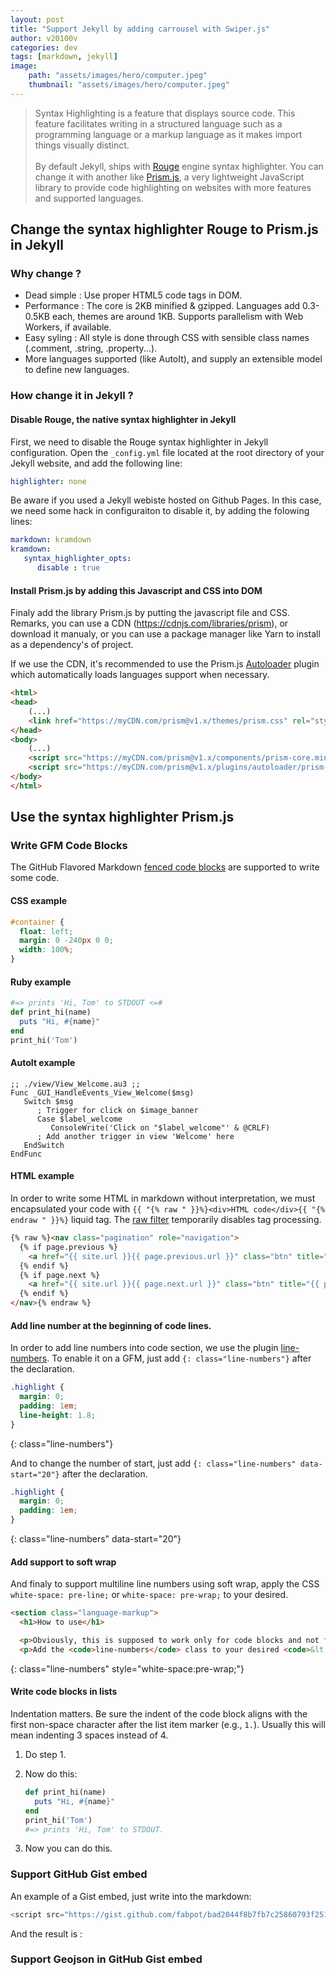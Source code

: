 ```yaml
---
layout: post
title: "Support Jekyll by adding carrousel with Swiper.js"
author: v20100v
categories: dev
tags: [markdown, jekyll]
image:
    path: "assets/images/hero/computer.jpeg"
    thumbnail: "assets/images/hero/computer.jpeg"
---
```


> Syntax Highlighting is a feature that displays source code. 
This feature facilitates writing in a structured language such as a programming language or a markup language as it makes import things visually distinct.
> <br><br>
> By default Jekyll, ships with [Rouge](http://rouge.jneen.net/) engine syntax highlighter. You can change it with another like [Prism.js](https://prismjs.com/), a very lightweight JavaScript library to provide code highlighting on websites with more features and supported languages.

<!--more-->

## Change the syntax highlighter **Rouge** to **Prism.js** in Jekyll

### Why change ?

- Dead simple : Use proper HTML5 code tags in DOM.
- Performance : The core is 2KB minified & gzipped. Languages add 0.3-0.5KB each, themes are around 1KB. Supports parallelism with Web Workers, if available.
- Easy syling : All style is done through CSS with sensible class names (.comment, .string, .property...).
- More languages supported (like AutoIt), and supply an extensible model to define new languages.


### How change it in Jekyll ?

#### Disable Rouge, the native syntax highlighter in Jekyll

First, we need to disable the Rouge syntax highlighter in Jekyll configuration. Open the `_config.yml` file located at the root directory of your Jekyll website, and add the following line:
   
```yaml
highlighter: none
```
   
Be aware if you used a Jekyll webiste hosted on Github Pages. In this case, we need some hack in configuraiton to disable it, by adding the folowing lines:
   
```yaml
markdown: kramdown
kramdown:
   syntax_highlighter_opts:
      disable : true
```

#### Install Prism.js by adding this Javascript and CSS into DOM

Finaly add the library Prism.js by putting the javascript file and CSS. Remarks, you can use a CDN (https://cdnjs.com/libraries/prism), or download it manualy, or you can use a package manager like Yarn to install as a dependency's of project.

If we use the CDN, it's recommended to use the Prism.js [Autoloader](https://prismjs.com/plugins/autoloader/) plugin which automatically loads languages support when necessary.

```html
<html>
<head>
    (...)
    <link href="https://myCDN.com/prism@v1.x/themes/prism.css" rel="stylesheet" />
</head>
<body>
    (...)
    <script src="https://myCDN.com/prism@v1.x/components/prism-core.min.js"></script>
    <script src="https://myCDN.com/prism@v1.x/plugins/autoloader/prism-autoloader.min.js"></script>
</body>
</html>
```

## Use the syntax highlighter Prism.js

### Write GFM Code Blocks

The GitHub Flavored Markdown [fenced code blocks](https://help.github.com/articles/creating-and-highlighting-code-blocks/) are supported to write some code.

#### CSS example

```css
#container {
  float: left;
  margin: 0 -240px 0 0;
  width: 100%;
}
```

#### Ruby example

```ruby
#=> prints 'Hi, Tom' to STDOUT <=#
def print_hi(name)
  puts "Hi, #{name}"
end
print_hi('Tom')
```

#### AutoIt example

```AutoIt
;; ./view/View_Welcome.au3 ;;
Func _GUI_HandleEvents_View_Welcome($msg)
   Switch $msg
      ; Trigger for click on $image_banner
      Case $label_welcome
         ConsoleWrite('Click on "$label_welcome"' & @CRLF)
      ; Add another trigger in view 'Welcome' here
   EndSwitch
EndFunc
```

#### HTML example

In order to write some HTML in markdown without interpretation, we must encapsulated your code with `{{ "{% raw " }}%}<div>HTML code</div>{{ "{% endraw " }}%}` liquid tag. The [raw filter](https://shopify.github.io/liquid/tags/raw/) temporarily disables tag processing.

```html
{% raw %}<nav class="pagination" role="navigation">
  {% if page.previous %}
    <a href="{{ site.url }}{{ page.previous.url }}" class="btn" title="{{ page.previous.title }}">Previous article</a>
  {% endif %}
  {% if page.next %}
    <a href="{{ site.url }}{{ page.next.url }}" class="btn" title="{{ page.next.title }}">Next article</a>
  {% endif %}
</nav>{% endraw %}
```

#### Add line number at the beginning of code lines.

In order to add line numbers into code section, we use the plugin [line-numbers](https://prismjs.com/plugins/line-numbers/). To enable it on a GFM, just add `{: class="line-numbers"}` after the declaration. 

```css
.highlight {
  margin: 0;
  padding: 1em;
  line-height: 1.8;
}
```
{: class="line-numbers"}

And to change the number of start, just add `{: class="line-numbers" data-start="20"}` after the declaration.

```css
.highlight {
  margin: 0;
  padding: 1em;
}
```
{: class="line-numbers" data-start="20"}

#### Add support to soft wrap

And finaly to support multiline line numbers using soft wrap, apply the CSS `white-space: pre-line;` or `white-space: pre-wrap;` to your desired.

```html
<section class="language-markup">
  <h1>How to use</h1>

  <p>Obviously, this is supposed to work only for code blocks and not for inline code.</p>
  <p>Add the <code>line-numbers</code> class to your desired <code>&lt;pre></code> or any of its ancestors, and the Line Numbers plugin will take care of the rest. To give all code blocks line numbers, add the <code>line-numbers</code> class to the <code>&lt;body></code> of the page. This is part of a general activation mechanism where adding the <code>line-numbers</code> (or <code>no-line-numbers</code>) class to any element will enable (or disable) the Line Numbers plugin for all code blocks in that element. <br> Example:</p>
```
{: class="line-numbers" style="white-space:pre-wrap;"}

#### Write code blocks in lists

Indentation matters. Be sure the indent of the code block aligns with the first non-space character after the list item marker (e.g., `1.`). Usually this will mean indenting 3 spaces instead of 4.

1. Do step 1.
2. Now do this:

   ```ruby
   def print_hi(name)
     puts "Hi, #{name}"
   end
   print_hi('Tom')
   #=> prints 'Hi, Tom' to STDOUT.
   ```
        
3. Now you can do this.

### Support GitHub Gist embed

An example of a Gist embed, just write into the markdown:

```js
<script src="https://gist.github.com/fabpot/bad2044f8b7fb7c25860793f251a96b6.js"></script>
```

And the result is :

<script src="https://gist.github.com/fabpot/bad2044f8b7fb7c25860793f251a96b6.js"></script>

### Support Geojson in GitHub Gist embed

<script src="https://gist.github.com/AliceTheGitHubber/38268bacd4590433b6e0c3b58c6158dc.js"></script>
